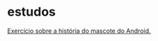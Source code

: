 # estudos
 
 <a href="https://venematos.github.io/venematos/estudos/blob/main/desafio10/android.html">Exercício sobre a história do mascote do Android.</a>